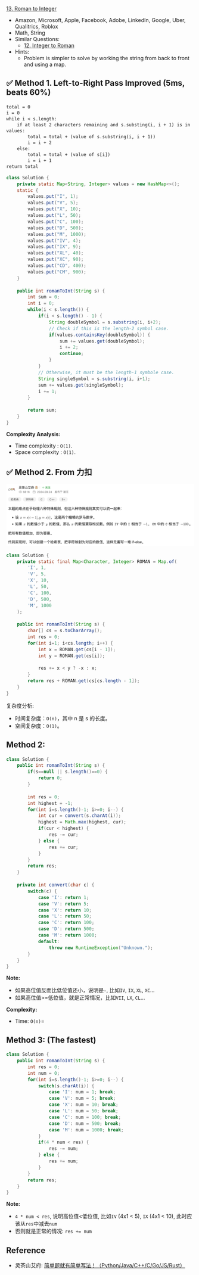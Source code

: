 [13. Roman to Integer](https://leetcode.com/problems/roman-to-integer/)

* Amazon, Microsoft, Apple, Facebook, Adobe, LinkedIn, Google, Uber, Qualitrics, Roblox
* Math, String
* Similar Questions:
    * [12. Integer to Roman](https://leetcode.com/problems/integer-to-roman/)
* Hints:
    * Problem is simpler to solve by working the string from back to front and using a map.
    


## ✅ Method 1. Left-to-Right Pass Improved (5ms, beats 60%)
```
total = 0
i = 0
while i < s.length:
    if at least 2 characters remaining and s.substing(i, i + 1) is in values:
        total = total + (value of s.substring(i, i + 1))  
        i = i + 2
    else:
        total = total + (value of s[i])
        i = i + 1
return total
```

```java
class Solution {
    private static Map<String, Integer> values = new HashMap<>();
    static {
        values.put("I", 1);
        values.put("V", 5);
        values.put("X", 10);
        values.put("L", 50);
        values.put("C", 100);
        values.put("D", 500);
        values.put("M", 1000);
        values.put("IV", 4);
        values.put("IX", 9);
        values.put("XL", 40);
        values.put("XC", 90);
        values.put("CD", 400);
        values.put("CM", 900);
    }
    
    public int romanToInt(String s) {
        int sum = 0;
        int i = 0;
        while(i < s.length()) {
            if(i < s.length() - 1) {
                String doubleSymbol = s.substring(i, i+2);
                // Check if this is the length-2 symbol case.
                if(values.containsKey(doubleSymbol)) {
                    sum += values.get(doubleSymbol);
                    i += 2;
                    continue;
                }
            }
            // Otherwise, it must be the length-1 symbole case.
            String singleSymbol = s.substring(i, i+1);
            sum += values.get(singleSymbol);
            i += 1;
        }
        
        return sum;
    }
}
```
**Complexity Analysis:**
* Time complexity : `O(1)`.
* Space complexity : `O(1)`.


## ✅ Method 2. From 力扣
![](images/0013_Roman_Number.png)
```java
class Solution {
    private static final Map<Character, Integer> ROMAN = Map.of(
        'I', 1,
        'V', 5,
        'X', 10,
        'L', 50,
        'C', 100,
        'D', 500,
        'M', 1000
    );

    public int romanToInt(String s) {
        char[] cs = s.toCharArray();
        int res = 0;
        for(int i=1; i<cs.length; i++) {
            int x = ROMAN.get(cs[i - 1]);
            int y = ROMAN.get(cs[i]);

            res += x < y ? -x : x;
        }
        return res + ROMAN.get(cs[cs.length - 1]);
    }
}
```
复杂度分析:
* 时间复杂度：`O(n)`，其中 n 是 s 的长度。
* 空间复杂度：`O(1)`。



## Method 2: 
```Java
class Solution {
    public int romanToInt(String s) {
        if(s==null || s.length()==0) {
            return 0;
        }
        
        int res = 0;
        int highest = -1;
        for(int i=s.length()-1; i>=0; i--) {
            int cur = convert(s.charAt(i));
            highest = Math.max(highest, cur);
            if(cur < highest) {
                res -= cur;
            } else {
                res += cur;
            }
        }
        return res;
    }
    
    private int convert(char c) {
        switch(c) {
            case 'I': return 1;
            case 'V': return 5;
            case 'X': return 10;
            case 'L': return 50;
            case 'C': return 100;
            case 'D': return 500;
            case 'M': return 1000;
            default:
                throw new RuntimeException("Unknown.");
        }
    }
}
```

**Note:**
* 如果高位值反而比低位值还小，说明是`-`, 比如`IV`, `IX`, `XL`, `XC`...
* 如果高位值>=低位值，就是正常情况，比如`VII`, `LX`, `CL`...

**Complexity:**
* Time: `O(n)`=


## Method 3: (The fastest)
```Java
class Solution {
    public int romanToInt(String s) {
        int res = 0;
        int num = 0;
        for(int i=s.length()-1; i>=0; i--) {
            switch(s.charAt(i)) {
                case 'I': num = 1; break;
                case 'V': num = 5; break;
                case 'X': num = 10; break;
                case 'L': num = 50; break;
                case 'C': num = 100; break;
                case 'D': num = 500; break;
                case 'M': num = 1000; break;
            }
            if(4 * num < res) {
                res -= num;
            } else {
                res += num;
            }
        }
        return res;
    }
}   
```

**Note:**
* `4 * num < res`, 说明高位值<低位值, 比如`IV` (4x1 < 5), `IX` (4x1 < 10), 此时应该从`res`中减去`num`
* 否则就是正常的情况: `res += num`


## Reference
* 灵茶山艾府: [简单题就有简单写法！（Python/Java/C++/C/Go/JS/Rust）](https://leetcode.cn/problems/roman-to-integer/solutions/2928945/jian-dan-ti-jiu-you-jian-dan-xie-fa-pyth-egyn/)